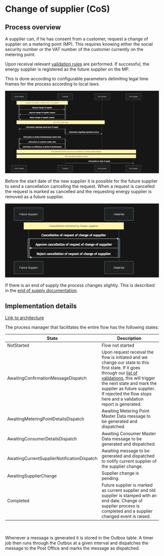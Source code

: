 # Change of supplier (CoS)

## Process overview

A supplier can, if he has consent from a customer, request a change of supplier on a metering point (MP). This requires knowing either the social security number or the VAT number of the customer currently on the metering point.

Upon receival relevant [validation rules](..\validations\change-of-supplier-validations.md) are performed. If successful, the energy supplier is registered as the future supplier on the MP.

This is done according to configurable parameters delimiting legal time frames for the process according to local laws.

![design](..\images\CoS_Sequence_Diagram.PNG)

Before the start date of the new supplier it is possible for the future supplier to send a cancellation cancelling the request.
When a request is cancelled the request is marked as cancelled and the requesting energy supplier is removed as a future supplier.

![design](..\images\Cancellation_Of_CoS_Sequence_Diagram.PNG)

If there is an end of supply the process changes slightly. This is described in the [end of supply documentation](.\end-of-supply.md).

## Implementation details

[Link to architecture](https://github.com/Energinet-DataHub/geh-market-roles#architecture)

The process manager that facilitates the entire flow has the following states:

| State                                       | Description                                                                                                                                                                                                                                                                                                                     |
| ------------------------------------------- | ------------------------------------------------------------------------------------------------------------------------------------------------------------------------------------------------------------------------------------------------------------------------------------------------------------------------------- |
| NotStarted                                  | Flow not started                                                                                                                                                                                                                                                                                                                |
| AwaitingConfirmationMessageDispatch         | Upon request receival the flow is initiated and we change our state to this first state. If it goes through our [list of validations](docs\change-of-supplier-validations.md), this will trigger the next state and mark the supplier as future supplier. If rejected the flow stops here and a validation report is generated. |
| AwaitingMeteringPointDetailsDispatch        | Awaiting Metering Point Master Data message to be generated and dispatched.                                                                                                                                                                                                                                                     |
| AwaitingConsumerDetailsDispatch             | Awaiting Consumer Master Data message to be generated and dispatched.                                                                                                                                                                                                                                                           |
| AwaitingCurrentSupplierNotificationDispatch | Awaiting message to be generated and dispatched to notify current supplier of the supplier change.                                                                                                                                                                                                                              |
| AwaitingSupplierChange                      | Supplier change is pending.                                                                                                                                                                                                                                                                                                     |
| Completed                                   | Future supplier is marked as current supplier and old supplier is stamped with an end date. Change of supplier process is completed and a supplier changed event is raised.                                                                                                                                                     |

<br/>
<br/>
Whenever a message is generated it is stored in the Outbox table. A timer job then runs through the Outbox at a given interval and dispatches the message to the Post Office and marks the message as dispatched.
